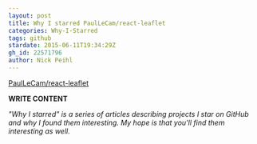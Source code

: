 ```yaml
---
layout: post
title: Why I starred PaulLeCam/react-leaflet
categories: Why-I-Starred
tags: github
stardate: 2015-06-11T19:34:29Z
gh_id: 22571796
author: Nick Peihl
---
```


[PaulLeCam/react-leaflet](https://github.com/PaulLeCam/react-leaflet)

**WRITE CONTENT**

*"Why I starred" is a series of articles describing projects I star on GitHub and why I found them interesting. My hope is that you'll find them interesting as well.*

